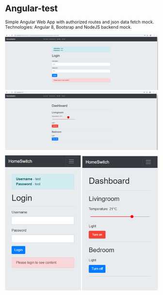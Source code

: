 # Angular-test

Simple Angular Web App with authorized routes and json data fetch mock. Technologies: Angular 8, Bootsrap and NodeJS backend mock.

<img src="https://github.com/sonderangebot10/Angular-test/blob/master/angular-test/src/assets/screenshots/1.PNG"/>
<img src="https://github.com/sonderangebot10/Angular-test/blob/master/angular-test/src/assets/screenshots/2.PNG"/>

<img src="https://github.com/sonderangebot10/Angular-test/blob/master/angular-test/src/assets/screenshots/1mob.PNG" alt="Your image title" width="250"/> <img src="https://github.com/sonderangebot10/Angular-test/blob/master/angular-test/src/assets/screenshots/2mob.PNG" alt="Your image title" width="250"/>
